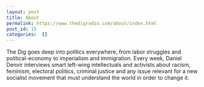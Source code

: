 ```yaml
---
layout: post
title: About
permalink: https://www.thedigradio.com/about/index.html
post_id: 15
categories:  []
---
```


The Dig goes deep into politics everywhere, from labor struggles and political-economy to imperialism and immigration. Every week, Daniel Denvir interviews smart left-wing intellectuals and activists about racism, feminism, electoral politics, criminal justice and any issue relevant for a new socialist movement that must understand the world in order to change it.